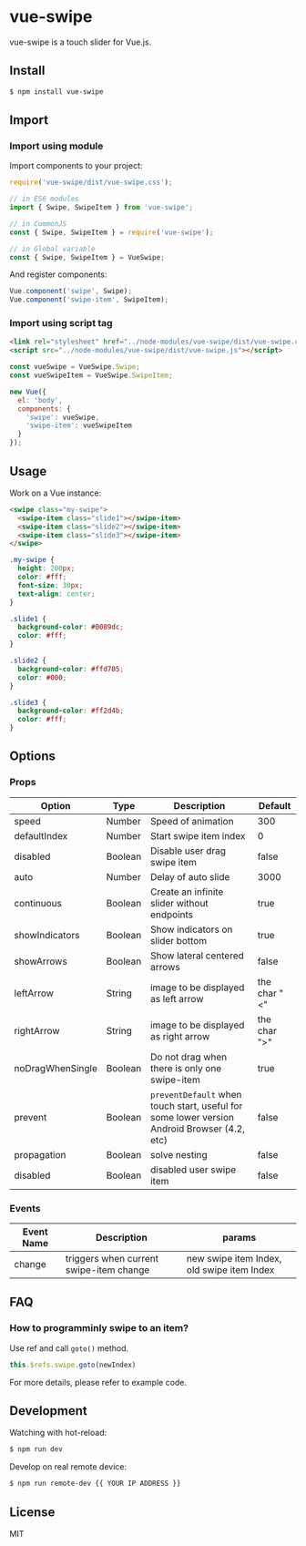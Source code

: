 # vue-swipe

vue-swipe is a touch slider for Vue.js.

## Install

```bash
$ npm install vue-swipe
```

## Import

### Import using module

Import components to your project:

``` js
require('vue-swipe/dist/vue-swipe.css');

// in ES6 modules
import { Swipe, SwipeItem } from 'vue-swipe';

// in CommonJS
const { Swipe, SwipeItem } = require('vue-swipe');

// in Global variable
const { Swipe, SwipeItem } = VueSwipe;
```

And register components:

``` js
Vue.component('swipe', Swipe);
Vue.component('swipe-item', SwipeItem);
```

### Import using script tag

``` html
<link rel="stylesheet" href="../node-modules/vue-swipe/dist/vue-swipe.css" charset="utf-8">
<script src="../node-modules/vue-swipe/dist/vue-swipe.js"></script>
```

``` js
const vueSwipe = VueSwipe.Swipe;
const vueSwipeItem = VueSwipe.SwipeItem;

new Vue({
  el: 'body',
  components: {
    'swipe': vueSwipe,
    'swipe-item': vueSwipeItem
  }
});
```

## Usage

Work on a Vue instance:

```HTML
<swipe class="my-swipe">
  <swipe-item class="slide1"></swipe-item>
  <swipe-item class="slide2"></swipe-item>
  <swipe-item class="slide3"></swipe-item>
</swipe>
```

```CSS
.my-swipe {
  height: 200px;
  color: #fff;
  font-size: 30px;
  text-align: center;
}

.slide1 {
  background-color: #0089dc;
  color: #fff;
}

.slide2 {
  background-color: #ffd705;
  color: #000;
}

.slide3 {
  background-color: #ff2d4b;
  color: #fff;
}
```

## Options

### Props

| Option | Type | Description | Default |
| ----- | ----- | ----- | ----- |
| speed | Number | Speed of animation | 300 |
| defaultIndex | Number | Start swipe item index | 0 |
| disabled | Boolean | Disable user drag swipe item | false |
| auto | Number | Delay of auto slide | 3000 |
| continuous | Boolean | Create an infinite slider without endpoints | true |
| showIndicators | Boolean | Show indicators on slider bottom | true |
| showArrows | Boolean | Show lateral centered arrows | false |
| leftArrow | String | image to be displayed as left arrow | the char "<" |
| rightArrow | String | image to be displayed as right arrow | the char ">" |
| noDragWhenSingle | Boolean | Do not drag when there is only one swipe-item | true |
| prevent | Boolean | `preventDefault` when touch start, useful for some lower version Android Browser (4.2, etc) | false |
| propagation | Boolean | solve nesting | false |
| disabled | Boolean | disabled user swipe item | false |

### Events

| Event Name | Description | params |
| ----- | ----- | ----- |
| change | triggers when current swipe-item change | new swipe item Index, old swipe item Index |

## FAQ

### How to programminly swipe to an item?

Use ref and call `goto()` method.

``` js
this.$refs.swipe.goto(newIndex)
```

For more details, please refer to example code.

## Development

Watching with hot-reload:

```bash
$ npm run dev
```

Develop on real remote device:

```bash
$ npm run remote-dev {{ YOUR IP ADDRESS }}
```

## License

MIT

